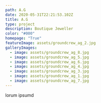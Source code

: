 ```yaml
---
path: A.G
date: 2020-05-31T22:21:53.102Z
title: A.G
type: project
description: Boutique Jeweller
color: "#000"
homepage: "True"
featureImage: assets/groundcrew_ag_2.jpg
galleryImages:
  - image: assets/groundcrew_ag_8.jpg
  - image: assets/groundcrew_ag_5.jpg
  - image: assets/groundcrew_ag_6.jpg
  - image: assets/groundcrew_ag_4.jpg
  - image: assets/groundcrew_ag_3.jpg
  - image: assets/groundcrew_ag_1.jpg
  - image: assets/groundcrew_ag_7.jpg
---
```

lorum ipsumd
